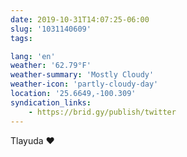 ```yaml
---
date: 2019-10-31T14:07:25-06:00
slug: '1031140609'
tags:

lang: 'en'
weather: '62.79°F'
weather-summary: 'Mostly Cloudy'
weather-icon: 'partly-cloudy-day'
location: '25.6649,-100.309'
syndication_links:
    - https://brid.gy/publish/twitter
---
```

Tlayuda ❤️